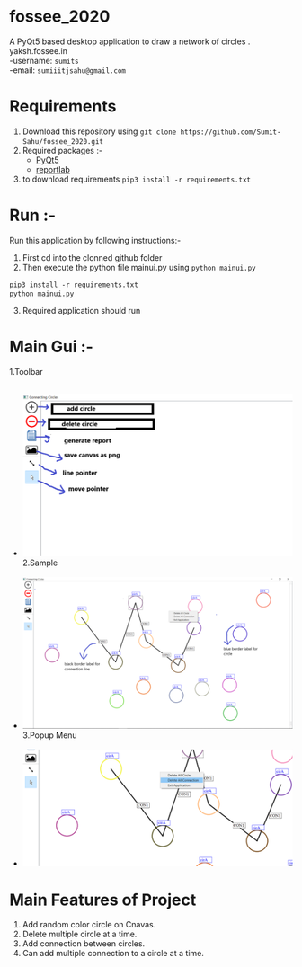 # fossee_2020
A PyQt5 based desktop application to draw a network of circles .<br/>
yaksh.fossee.in<br/>
   -username: `sumits`<br/>
   -email: `sumiiitjsahu@gmail.com`


# Requirements
1. Download this repository using `git clone https://github.com/Sumit-Sahu/fossee_2020.git` 
2. Required packages :- <br/>
   - [PyQt5](https://pypi.org/project/PyQt5/)<br/>
   - [reportlab](https://pypi.org/project/reportlab/)
3. to download requirements `pip3 install -r requirements.txt`

# Run :-
Run this application by following instructions:-
1. First cd into the clonned github folder
2. Then execute the python file mainui.py using `python mainui.py`
```
pip3 install -r requirements.txt
python mainui.py
```
3. Required application should run

# Main Gui :-
1.Toolbar<br/><br/>
   - ![Toolbox](/exampleImages/toolbar.png)<br/>
2.Sample<br/><br/>
   - ![Toolbox](/exampleImages/sample.png)<br/>
3.Popup Menu<br/><br/>
   - ![Toolbox](/exampleImages/popup.png)<br/>

# Main Features of Project
1. Add random color circle on Cnavas.
2. Delete multiple circle at a time.
3. Add connection between circles.
4. Can add multiple connection to a circle at a time.

